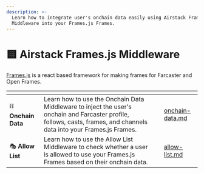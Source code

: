```yaml
---
description: >-
  Learn how to integrate user's onchain data easily using Airstack Frames.js
  Middleware into your Frames.js Frames.
---
```


# 🟨 Airstack Frames.js Middleware

[Frames.js](https://frames.js) is a react based framework for making frames for Farcaster and Open Frames.&#x20;

<table data-view="cards"><thead><tr><th></th><th></th><th></th><th data-hidden data-card-target data-type="content-ref"></th></tr></thead><tbody><tr><td><span data-gb-custom-inline data-tag="emoji" data-code="26d3">⛓️</span> <strong>Onchain Data</strong></td><td>Learn how to use the Onchain Data Middleware to inject the user's onchain and Farcaster profile, follows, casts, frames, and channels data into your Frames.js Frames.</td><td></td><td><a href="onchain-data.md">onchain-data.md</a></td></tr><tr><td><span data-gb-custom-inline data-tag="emoji" data-code="1f3ad">🎭</span> <strong>Allow List</strong></td><td>Learn how to use the Allow List Middleware to check whether a user is allowed to use your Frames.js Frames based on their onchain data.</td><td></td><td><a href="allow-list.md">allow-list.md</a></td></tr></tbody></table>

